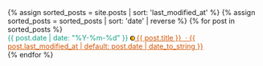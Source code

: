 <html lang="en">
<head>
  <meta charset="UTF-8">
  <meta name="viewport" content="width=device-width, initial-scale=1.0">
  <title>infoBAG</title>
</head>
<body>
  <main>
    <section>
      {% assign sorted_posts = site.posts | sort: 'last_modified_at' %}
      {% assign sorted_posts = sorted_posts | sort: 'date' | reverse %}
      {% for post in sorted_posts %}
        <article>
          <time datetime="{{ post.date | date: "%Y-%m-%d" }}" style="color: #16A085;">
            {{ post.date | date: "%Y-%m-%d" }}
            <a style="color:#D35400;" href="{{ post.url }}">
              <img src="https://raw.githubusercontent.com/marioseixas/marioseixas.github.io/main/assets/gold.ico" alt="favicon">
              {{ post.title }} &nbsp;&middot; {{ post.last_modified_at | default: post.date | date_to_string }}
            </a>
          </time>
        </article>
      {% endfor %}
    </section>
  </main>
</body>
</html>
